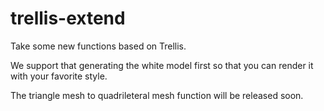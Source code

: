 # trellis-extend
Take some new functions based on Trellis.

We support that generating the white model first so that you can render it with your favorite style.

The triangle mesh to quadrileteral mesh function will be released soon.
